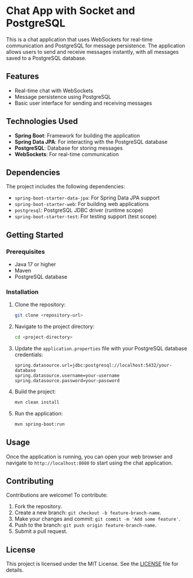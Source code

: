 # Chat App with Socket and PostgreSQL

This is a chat application that uses WebSockets for real-time communication and PostgreSQL for message persistence. The application allows users to send and receive messages instantly, with all messages saved to a PostgreSQL database.

## Features

- Real-time chat with WebSockets
- Message persistence using PostgreSQL
- Basic user interface for sending and receiving messages

## Technologies Used

- **Spring Boot**: Framework for building the application
- **Spring Data JPA**: For interacting with the PostgreSQL database
- **PostgreSQL**: Database for storing messages
- **WebSockets**: For real-time communication

## Dependencies

The project includes the following dependencies:

- `spring-boot-starter-data-jpa`: For Spring Data JPA support
- `spring-boot-starter-web`: For building web applications
- `postgresql`: PostgreSQL JDBC driver (runtime scope)
- `spring-boot-starter-test`: For testing support (test scope)

## Getting Started

### Prerequisites

- Java 17 or higher
- Maven
- PostgreSQL database

### Installation

1. Clone the repository:

    ```sh
    git clone <repository-url>
    ```

2. Navigate to the project directory:

    ```sh
    cd <project-directory>
    ```

3. Update the `application.properties` file with your PostgreSQL database credentials:

    ```properties
    spring.datasource.url=jdbc:postgresql://localhost:5432/your-database
    spring.datasource.username=your-username
    spring.datasource.password=your-password
    ```

4. Build the project:

    ```sh
    mvn clean install
    ```

5. Run the application:

    ```sh
    mvn spring-boot:run
    ```

## Usage

Once the application is running, you can open your web browser and navigate to `http://localhost:8080` to start using the chat application.

## Contributing

Contributions are welcome! To contribute:

1. Fork the repository.
2. Create a new branch: `git checkout -b feature-branch-name`.
3. Make your changes and commit: `git commit -m 'Add some feature'`.
4. Push to the branch: `git push origin feature-branch-name`.
5. Submit a pull request.

## License

This project is licensed under the MIT License. See the [LICENSE](LICENSE) file for details.

